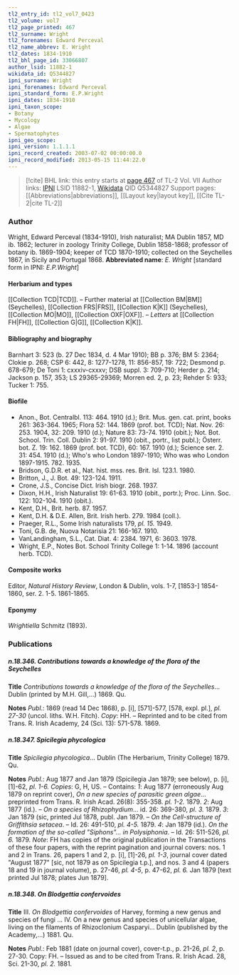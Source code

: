```yaml
---
tl2_entry_id: tl2_vol7_0423
tl2_volume: vol7
tl2_page_printed: 467
tl2_surname: Wright
tl2_forenames: Edward Perceval
tl2_name_abbrev: E. Wright
tl2_dates: 1834-1910
tl2_bhl_page_id: 33066807
author_lsid: 11882-1
wikidata_id: Q5344827
ipni_surname: Wright
ipni_forenames: Edward Perceval
ipni_standard_form: E.P.Wright
ipni_dates: 1834-1910
ipni_taxon_scope: 
- Botany
- Mycology
- Algae
- Spermatophytes
ipni_geo_scope: 
ipni_version: 1.1.1.1
ipni_record_created: 2003-07-02 00:00:00.0
ipni_record_modified: 2013-05-15 11:44:22.0
---
```


> [!cite] BHL link: this entry starts at [page 467](https://www.biodiversitylibrary.org/page/33066807) of TL-2 Vol. VII
> Author links: [IPNI](https://www.ipni.org/a/11882-1) LSID 11882-1, [Wikidata](https://www.wikidata.org/wiki/Q5344827) QID Q5344827
> Support pages: [[Abbreviations|abbreviations]], [[Layout key|layout key]], [[Cite TL-2|cite TL-2]]

### Author

Wright, Edward Perceval (1834-1910), Irish naturalist; MA Dublin 1857, MD ib. 1862; lecturer in zoology Trinity College, Dublin 1858-1868; professor of botany ib. 1869-1904; keeper of TCD 1870-1910; collected on the Seychelles 1867, in Sicily and Portugal 1868. 
**Abbreviated name**: *E. Wright* \[standard form in IPNI: *E.P.Wright*\]

#### Herbarium and types

[[Collection TCD|TCD]]. – Further material at [[Collection BM|BM]] (Seychelles), [[Collection FRS|FRS]], [[Collection K|K]] (Seychelles), [[Collection MO|MO]], [[Collection OXF|OXF]]. – *Letters* at [[Collection FH|FH]], [[Collection G|G]], [[Collection K|K]].

#### Bibliography and biography

Barnhart 3: 523 (b. 27 Dec 1834, d. 4 Mar 1910); BB p. 376; BM 5: 2364; Clokie p. 268; CSP 6: 442, 8: 1277-1278, 11: 856-857, 19: 722; Desmond p. 678-679; De Toni 1: cxxxiv-cxxxv; DSB suppl. 3: 709-710; Herder p. 214; Jackson p. 157, 353; LS 29365-29369; Morren ed. 2, p. 23; Rehder 5: 933; Tucker 1: 755.

#### Biofile

- Anon., Bot. Centralbl. 113: 464. 1910 (d.); Brit. Mus. gen. cat. print, books 261: 363-364. 1965; Flora 52: 144. 1869 (prof. bot. TCD); Nat. Nov. 26: 253. 1904, 32: 209. 1910 (d.); Nature 83: 73-74. 1910 (obit.); Not. Bot. School. Trin. Coll. Dublin 2: 91-97. 1910 (obit., portr., list publ.); Österr. bot. Z. 19: 162. 1869 (prof. bot. TCD), 60: 167. 1910 (d.); Science ser. 2. 31: 454. 1910 (d.); Who's who London 1897-1910; Who was who London 1897-1915. 782. 1935.
- Bridson, G.D.R. et al., Nat. hist. mss. res. Brit. Isl. 123.1. 1980.
- Britton, J., J. Bot. 49: 123-124. 1911.
- Crone, J.S., Concise Dict. Irish biogr. 268. 1937.
- Dixon, H.H., Irish Naturalist 19: 61-63. 1910 (obit., portr.); Proc. Linn. Soc. 122: 102-104. 1910 (obit.).
- Kent, D.H., Brit. herb. 87. 1957.
- Kent, D.H. & D.E. Allen, Brit. Irish herb. 279. 1984 (coll.).
- Praeger, R.L., Some Irish naturalists 179, *pl. 15.* 1949.
- Toni, G.B. de, Nuova Notarisia 21: 166-167. 1910.
- VanLandingham, S.L., Cat. Diat. 4: 2384. 1971, 6: 3603. 1978.
- Wright, E.P., Notes Bot. School Trinity College 1: 1-14. 1896 (account herb. TCD).

#### Composite works

Editor, *Natural History Review*, London & Dublin, vols. 1-7, \[1853-\] 1854-1860, ser. 2. 1-5. 1861-1865.

#### Eponymy

*Wrightiella* Schmitz (1893).

### Publications

##### n.18.346. Contributions towards a knowledge of the flora of the Seychelles

**Title**
*Contributions towards a knowledge of the flora of the Seychelles*... Dublin (printed by M.H. Gill,...) 1869. Qu.

**Notes**
*Publ*.: 1869 (read 14 Dec 1868), p. \[i\], \[571\]-577, \[578, expl. pl.\], *pl. 27-30* (uncol. liths. W.H. Fitch). *Copy*: HH. – Reprinted and to be cited from Trans. R. Irish Academy, 24 (Sci. 13): 571-578. 1869.

##### n.18.347. Spicilegia phycologica

**Title**
*Spicilegia phycologica*... Dublin (The Herbarium, Trinity College) 1879. Qu.

**Notes**
*Publ*.: Aug 1877 and Jan 1879 (Spicilegia Jan 1879; see below), p. \[i\], \[1\]-62, *pl. 1-6.*
*Copies*: G, H, US. – Contains:
*1*: Aug 1877 (erroneously Aug 1879 on reprint cover), *On a new species of parasitic green algae*... preprinted from Trans. R. Irish Acad. 26(8): 355-358. *pl. 1-2.* 1879.
*2*: Aug 1877 (id.). – *On a species of Rhizophydium*... id. 26: 369-380, *pl. 3.* 1879.
*3*: Jan 1879 (sic, printed Jul 1878, publ. Jan 1879. – *On the Cell-structure of Griffithsia* *setacea*. – Id. 26: 491-510, *pl. 4-5.* 1879.
*4*: Jan 1879 (id.). *On the formation of the so-called "Siphons"... in Polysiphonia*. – Id. 26: 511-526, *pl. 6.* 1879.
*Note*: FH has copies of the original publication in the Transactions of these four papers, with the reprint pagination and journal covers: nos. 1 and 2 in Trans. 26, papers 1 and 2, p. \[i\], \[1\]-26, *pl. 1-3*, journal cover dated "August 1877" \[sic, not 1879 as on Spicilegia t.p.\], and nos. 3 and 4 (papers 18 and 19 in journal volume), p. 27-46, *pl. 4-5*, p. 47-62, *pl. 6.* Jan 1879 \[text printed Jul 1878; plates Jun 1879\].

##### n.18.348. On Blodgettia confervoides

**Title**
III. *On Blodgettia confervoides* of Harvey, forming a new genus and species of fungi ... IV. On a new genus and species of unicellular algae, living on the filaments of Rhizoclonium Casparyi... Dublin (published by the Academy,...) 1881. Qu.

**Notes**
*Publ*.: Feb 1881 (date on journal cover), cover-t.p., p. 21-26, *pl. 2*, p. 27-30. Copy: FH. – Issued as and to be cited from Trans. R. Irish Acad. 28, Sci. 21-30, *pl. 2.* 1881.

